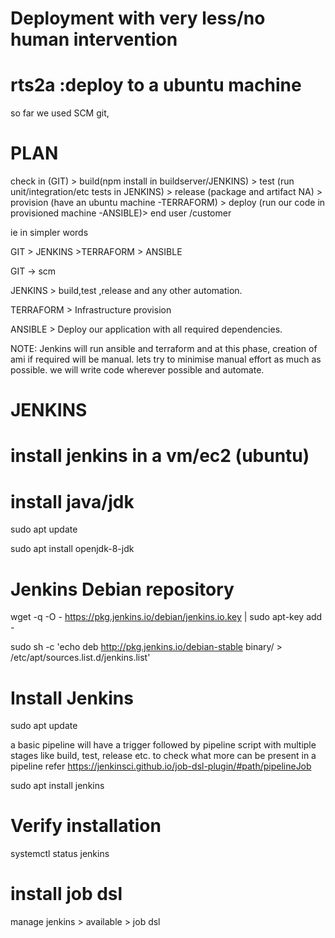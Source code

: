 # Deployment with very less/no human intervention
# rts2a :deploy to a ubuntu machine
so far we used SCM git,
# PLAN

check in (GIT) > build(npm install in buildserver/JENKINS) > test (run unit/integration/etc tests in JENKINS) > release (package and artifact NA) > provision (have an ubuntu machine -TERRAFORM) > deploy (run our code in provisioned machine -ANSIBLE)> end user /customer

ie in simpler words

GIT > JENKINS >TERRAFORM > ANSIBLE

GIT -> scm

JENKINS > build,test ,release and any other automation.

TERRAFORM > Infrastructure provision

ANSIBLE > Deploy our application with all required dependencies.

NOTE: Jenkins will run ansible and terraform and at this phase,  creation of ami if required will be manual.
lets try to minimise manual effort as much as possible. we will write code wherever possible and automate.

# JENKINS
 # install jenkins in a vm/ec2 (ubuntu)
  # install java/jdk
  
  sudo apt update
  
  sudo apt install openjdk-8-jdk
  
  # Jenkins Debian repository
  
  wget -q -O - https://pkg.jenkins.io/debian/jenkins.io.key | sudo apt-key add -
  
  sudo sh -c 'echo deb http://pkg.jenkins.io/debian-stable binary/ > /etc/apt/sources.list.d/jenkins.list'
  
  # Install Jenkins
  
  sudo apt update
  
  a basic pipeline will have a trigger followed by pipeline script with multiple stages like build, test, release etc.
  to check what more can be present in a pipeline refer https://jenkinsci.github.io/job-dsl-plugin/#path/pipelineJob
  
  sudo apt install jenkins
  
  # Verify installation
  
  systemctl status jenkins
  
  # install job dsl

  manage jenkins > available > job dsl



